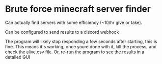 # Brute force minecraft server finder

Can actually find servers with some efficiency (~10/hr give or take).

Can be configured to send results to a discord webhook

The program will likely stop responding a few seconds after starting, this is fine. This means it's working, once youre done with it, kill the process, and check the alive.csv file. Or, re-run the program to see the results in a detailed GUI
